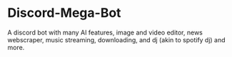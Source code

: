 # Discord-Mega-Bot
A discord bot with many AI features, image and video editor, news webscraper, music streaming, downloading, and dj (akin to spotify dj) and more.
